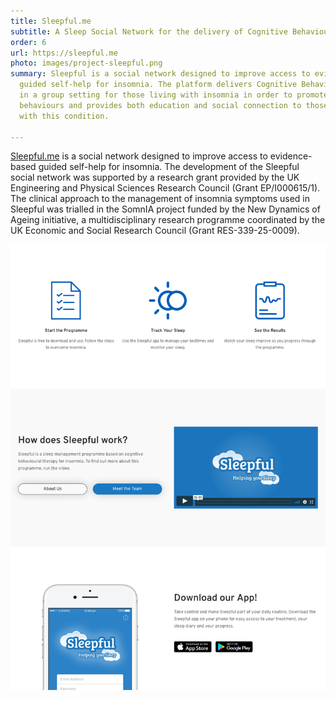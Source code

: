 ```yaml
---
title: Sleepful.me
subtitle: A Sleep Social Network for the delivery of Cognitive Behavioural Therapy for those living with Insomnia.
order: 6
url: https://sleepful.me
photo: images/project-sleepful.png
summary: Sleepful is a social network designed to improve access to evidence-based
  guided self-help for insomnia. The platform delivers Cognitive Behavioural Therapy
  in a group setting for those living with insomnia in order to promote healthy sleeping
  behaviours and provides both education and social connection to those also living
  with this condition.

---
```

[Sleepful.me](https://sleepful.me/) is a social network designed to improve access to evidence-based guided self-help for insomnia. The development of the Sleepful social network was supported by a research grant provided by the UK Engineering and Physical Sciences Research Council (Grant EP/I000615/1). The clinical approach to the management of insomnia symptoms used in Sleepful was trialled in the SomnIA project funded by the New Dynamics of Ageing initiative, a multidisciplinary research programme coordinated by the UK Economic and Social Research Council (Grant RES-339-25-0009).

<img src="images/sleepful-features.png" />